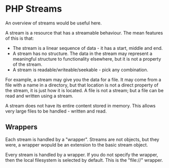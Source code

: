 PHP Streams
===========

An overview of streams would be useful here.

A stream is a resource that has a streamable behaviour. The mean features of this is that:

* The stream is a linear sequence of data - it has a start, middle and end.
* A stream has no structure. The data in the stream may represent a meaningful structure to functionality elsewhere, but it is not a property of the stream.
* A stream is readable/writeable/seekable - pick any combination.

For example, a stream may give you the data for a file. It may come from a file with a name in a directory, but that location is not a direct property of the stream, it is just how it is located. A file is not a stream; but a file can be read and written using a stream.

A stream does not have its entire content stored in memory. This allows very large files to be handled - written and read.

Wrappers
--------

Each stream is handled by a "wrapper". Streams are not objects, but they were, a wrapper wopuld be an extension to the basic stream object.

Every stream is handled by a wrapper. If you do not specify the wrapper, then the local filesystem is selected by default. This is the "file://" wrapper.



